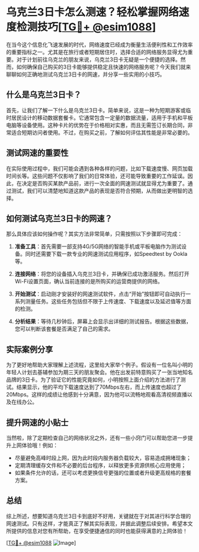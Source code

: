 # 乌克兰3日卡怎么测速？轻松掌握网络速度检测技巧[[TG💪+ @esim1088](https://t.me/s/esim1088)]

在当今这个信息化飞速发展的时代，网络速度已经成为衡量生活便利性和工作效率的重要指标之一。尤其是在旅行或者短期居住时，选择合适的网络服务显得尤为重要。对于计划前往乌克兰的朋友来说，乌克兰3日卡无疑是一个便捷的选择。然而，如何确保自己购买的3日卡能够提供稳定且快速的网络服务呢？今天我们就来聊聊如何正确地测试乌克兰3日卡的网速，并分享一些实用的小技巧。

## 什么是乌克兰3日卡？

首先，让我们了解一下什么是乌克兰3日卡。简单来说，这是一种为短期游客或临时居民设计的移动数据套餐卡。它通常包含一定量的数据流量，适用于手机和平板电脑等设备使用。这种卡片的优势在于价格相对实惠，而且无需签订长期合同，非常适合短期访问者使用。不过，在购买之前，了解如何评估其性能是非常必要的。

## 测试网速的重要性

在实际使用过程中，我们可能会遇到各种各样的问题，比如下载速度慢、网页加载时间长等。这些问题不仅影响了我们的日常体验，还可能导致重要的工作延误。因此，在决定是否购买某款产品前，进行一次全面的网速测试就显得尤为重要了。通过测试，我们可以清楚地知道这款产品的表现是否符合预期，从而做出更明智的选择。

## 如何测试乌克兰3日卡的网速？

那么具体应该如何操作呢？其实方法非常简单，只需按照以下步骤即可完成：

1. **准备工具**：首先需要一部支持4G/5G网络的智能手机或平板电脑作为测试设备。同时还需要下载一款专业的网速测试应用程序，如Speedtest by Ookla等。
   
2. **连接网络**：将您的设备插入乌克兰3日卡，并确保已成功激活服务。然后打开Wi-Fi设置页面，确认当前连接的是所购买的运营商提供的网络。

3. **开始测试**：启动刚才安装好的网速测试软件，点击“开始”按钮即可自动执行一系列测量任务。这些任务包括但不限于上传速度、下载速度以及延迟值等方面的检测。

4. **分析结果**：等待几秒钟后，屏幕上会显示出详细的测试报告。根据这些数据，您可以判断该套餐是否满足了自己的需求。

## 实际案例分享

为了更好地帮助大家理解上述流程，这里给大家举个例子。假设有一位名叫小明的年轻人计划去基辅参加为期三天的朋友聚会。他在出发前特意购买了一张当地知名品牌的3日卡。为了验证它的性能究竟如何，小明按照上面介绍的方法进行了测试。结果显示，他的平均下载速度达到了70Mbps左右，而上传速度也超过了20Mbps。这样的成绩让他感到十分满意，因为他可以流畅地观看高清视频直播以及在线办公。

## 提升网速的小贴士

当然啦，除了定期检查自己的网络状况之外，还有一些小窍门可以帮助您进一步提升上网体验哦！例如：

- 尽量避免高峰时段上网，因为此时段内服务器负载较大，容易造成拥堵现象；
- 定期清理缓存文件和不必要的后台程序，以释放更多资源供核心应用使用；
- 如果条件允许的话，还可以考虑更换信号更强的位置或者升级更高规格的套餐方案。

## 总结

综上所述，想要知道乌克兰3日卡到底好不好用，关键就在于对其进行科学合理的网速测试。只有这样，才能真正了解其实际表现，并据此调整后续安排。希望本文所提供的信息对您有所帮助，在享受便捷通信的同时也能获得满意的上网体验！

[[TG💪+ @esim1088](https://t.me/s/esim1088) ![Image](https://i.postimg.cc/4NQfJmqS/Snipaste-2025-05-13-00-14-12.png)]